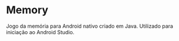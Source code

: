 # Memory

Jogo da memória para Android nativo criado em Java. Utilizado para iniciação ao Android Studio.
